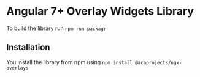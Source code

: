# Angular 7+ Overlay Widgets Library

To build the library run `npm run packagr`

## Installation

You install the library from npm using `npm install @acaprojects/ngx-overlays`